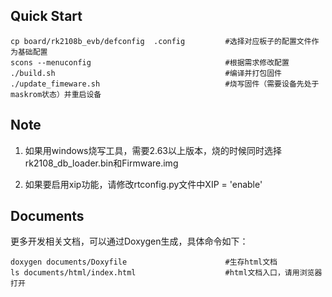 ## Quick Start

```shell
cp board/rk2108b_evb/defconfig  .config         #选择对应板子的配置文件作为基础配置
scons --menuconfig                              #根据需求修改配置
./build.sh                                      #编译并打包固件
./update_fimeware.sh                            #烧写固件（需要设备先处于maskrom状态）并重启设备
```

## Note

1. 如果用windows烧写工具，需要2.63以上版本，烧的时候同时选择rk2108_db_loader.bin和Firmware.img 

2. 如果要启用xip功能，请修改rtconfig.py文件中XIP = 'enable'

## Documents

   更多开发相关文档，可以通过Doxygen生成，具体命令如下：

```shell
doxygen documents/Doxyfile                      #生存html文档
ls documents/html/index.html                    #html文档入口，请用浏览器打开
```
